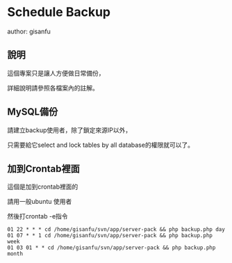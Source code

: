 # Schedule Backup #

author: gisanfu

## 說明

這個專案只是讓人方便做日常備份，

詳細說明請參照各檔案內的註解。

## MySQL備份

請建立backup使用者，除了鎖定來源IP以外，

只需要給它select and lock tables by all database的權限就可以了。

## 加到Crontab裡面

這個是加到crontab裡面的

請用一般ubuntu 使用者

然後打crontab -e指令

	01 22 * * * cd /home/gisanfu/svn/app/server-pack && php backup.php day
	01 07 * * 1 cd /home/gisanfu/svn/app/server-pack && php backup.php week
	01 03 01 * * cd /home/gisanfu/svn/app/server-pack && php backup.php month
